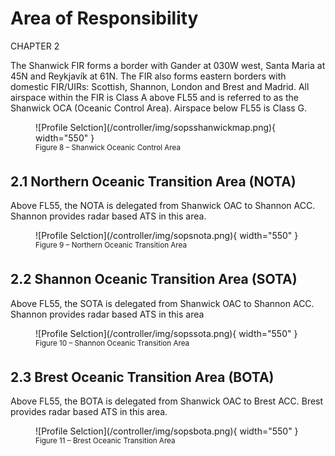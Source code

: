 # Area of Responsibility
CHAPTER 2

The Shanwick FIR forms a border with Gander at 030W west, Santa Maria at 45N and
Reykjavík at 61N. The FIR also forms eastern borders with domestic FIR/UIRs: Scottish,
Shannon, London and Brest and Madrid. All airspace within the FIR is Class A above FL55 and
is referred to as the Shanwick OCA (Oceanic Control Area). Airspace below FL55 is Class G.

<figure markdown>
![Profile Selction](/controller/img/sopsshanwickmap.png){ width="550" }
  <figcaption><sup>Figure 8 – Shanwick Oceanic Control Area</sup></figcaption>
</figure>

## 2.1 Northern Oceanic Transition Area (NOTA)
Above FL55, the NOTA is delegated from Shanwick OAC to Shannon ACC. Shannon provides radar
based ATS in this area.

<figure markdown>
![Profile Selction](/controller/img/sopsnota.png){ width="550" }
  <figcaption><sup>Figure 9 – Northern Oceanic Transition Area</sup></figcaption>
</figure>

## 2.2 Shannon Oceanic Transition Area (SOTA)
Above FL55, the SOTA is delegated from Shanwick OAC to Shannon ACC. Shannon provides radar
based ATS in this area

<figure markdown>
![Profile Selction](/controller/img/sopssota.png){ width="550" }
  <figcaption><sup>Figure 10 – Shannon Oceanic Transition Area</sup></figcaption>
</figure>

## 2.3 Brest Oceanic Transition Area (BOTA)
Above FL55, the BOTA is delegated from Shanwick OAC to Brest ACC. Brest provides radar based ATS
in this area.

<figure markdown>
![Profile Selction](/controller/img/sopsbota.png){ width="550" }
  <figcaption><sup>Figure 11 – Brest Oceanic Transition Area</sup></figcaption>
</figure>